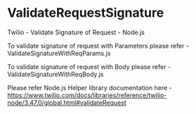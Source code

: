 # ValidateRequestSignature
Twilio - Validate Signature of Request - Node.js

To validate signature of request with Parameters please refer - ValidateSignatureWithReqParams.js

To validate signature of request with Body please refer - ValidateSignatureWithReqBody.js

Please refer Node.js Helper library documentation here - https://www.twilio.com/docs/libraries/reference/twilio-node/3.47.0/global.html#validateRequest
